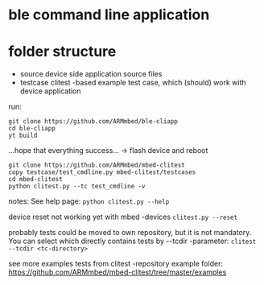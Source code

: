 # ble command line application

# folder structure
* source
 device side application source files
* testcase
 clitest -based example test case, which (should) work with device application

run: 
```
git clone https://github.com/ARMmbed/ble-cliapp
cd ble-cliapp
yt build
```
...hope that everything success...
-> flash device and reboot

```
git clone https://github.com/ARMmbed/mbed-clitest
copy testcase/test_cmdline.py mbed-clitest/testcases
cd mbed-clitest
python clitest.py --tc test_cmdline -v
```

notes:
See help page:
```python clitest.py --help```

device reset not working yet with mbed -devices
```clitest.py --reset```

probably tests could be moved to own repository, but it is not mandatory.
You can select which directly contains tests by --tcdir -parameter:
```clitest --tcdir <tc-directory>```

see more examples tests from clitest -repository example folder:
https://github.com/ARMmbed/mbed-clitest/tree/master/examples


